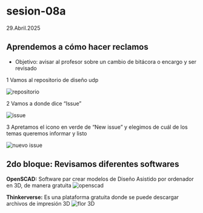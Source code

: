 # sesion-08a

29.Abril.2025

## Aprendemos a cómo hacer reclamos

- Objetivo: avisar al profesor sobre un cambio de bitácora o encargo y ser revisado
  
1 Vamos al repositorio de diseño udp

![repositorio](https://github.com/user-attachments/assets/114d3e24-01f7-41b9-a011-83683555e039)

2 Vamos a donde dice “Issue”

![issue](https://github.com/user-attachments/assets/edd453ca-7e16-45b6-a35f-590ea958ad5a)

3 Apretamos el icono en verde de “New issue” y elegimos de cuál de los temas queremos informar y listo

![nuevo issue](https://github.com/user-attachments/assets/24538f58-228c-4e6d-a73b-14a9bdcced4d)

## 2do bloque: Revisamos diferentes softwares

**OpenSCAD:** Software par crear modelos de Diseño Asistido por ordenador en 3D, de manera gratuita
![openscad](https://github.com/user-attachments/assets/25551f44-1e03-46f6-9a80-4939d018edde)

**Thinkerverse:** Es una plataforma gratuita donde se puede descargar archivos de impresión 3D
![flor 3D](https://github.com/user-attachments/assets/ef822789-a45c-4be4-a85b-d85232d650f0)
